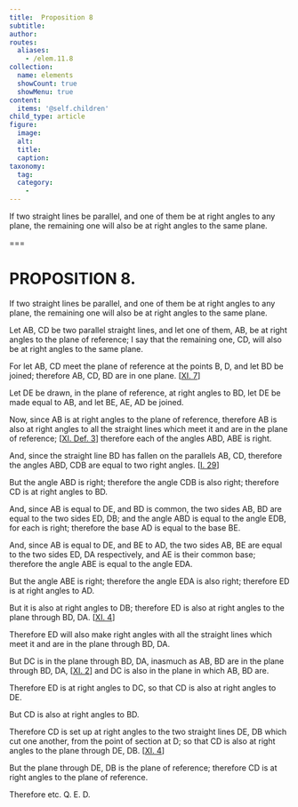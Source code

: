 ```yaml
---
title:  Proposition 8
subtitle: 
author:
routes:
  aliases:
    - /elem.11.8
collection:
  name: elements
  showCount: true
  showMenu: true
content:
  items: '@self.children'
child_type: article
figure:
  image:
  alt:
  title:
  caption:
taxonomy:
  tag:
  category:
    - 
---
```


<p><hi rend="ital">If two straight lines be parallel</hi>, <hi rend="ital">and one of them be at right angles to any plane</hi>, <hi rend="ital">the remaining one will also be at right angles to the same plane.</hi>
      </p>

===

<h1>PROPOSITION 8.</h1>
<p><span class="ital">If two straight lines be parallel</span>, <span class="ital">and one of them be at right angles to any plane</span>, <span class="ital">the remaining one will also be at right angles to the same plane.</span>
      </p>

<p>Let <span class="ital">AB</span>, <span class="ital">CD</span> be two parallel straight lines, and let one of them, <span class="ital">AB</span>, be at right angles to the plane of reference; I say that the remaining one, <span class="ital">CD</span>, will also be at right angles to the same plane. 
      </p>

<p>For let <span class="ital">AB</span>, <span class="ital">CD</span> meet the plane of reference at the points <span class="ital">B</span>, <span class="ital">D</span>, and let <span class="ital">BD</span> be joined; therefore <span class="ital">AB</span>, <span class="ital">CD</span>, <span class="ital">BD</span> are in one plane. [<a href="/elem.11.7">XI. 7</a>] </p>

<p>Let <span class="ital">DE</span> be drawn, in the plane of reference, at right angles to <span class="ital">BD</span>, let <span class="ital">DE</span> be made equal to <span class="ital">AB</span>, and let <span class="ital">BE</span>, <span class="ital">AE</span>, <span class="ital">AD</span> be joined. </p>

<p>Now, since <span class="ital">AB</span> is at right angles to the plane of reference, therefore <span class="ital">AB</span> is also at right angles to all the straight lines which meet it and are in the plane of reference; [<a href="/elem.11.def.3">XI. Def. 3</a>] therefore each of the angles <span class="ital">ABD</span>, <span class="ital">ABE</span> is right. </p>

<p>And, since the straight line <span class="ital">BD</span> has fallen on the parallels <span class="ital">AB</span>, <span class="ital">CD</span>, <pb n="288"/>therefore the angles <span class="ital">ABD</span>, <span class="ital">CDB</span> are equal to two right angles. [<a href="/elem.1.29">I. 29</a>] </p>

<p>But the angle <span class="ital">ABD</span> is right; therefore the angle <span class="ital">CDB</span> is also right; therefore <span class="ital">CD</span> is at right angles to <span class="ital">BD</span>. </p>

<p>And, since <span class="ital">AB</span> is equal to <span class="ital">DE</span>, and <span class="ital">BD</span> is common, the two sides <span class="ital">AB</span>, <span class="ital">BD</span> are equal to the two sides <span class="ital">ED</span>, <span class="ital">DB</span>; and the angle <span class="ital">ABD</span> is equal to the angle <span class="ital">EDB</span>, for each is right; therefore the base <span class="ital">AD</span> is equal to the base <span class="ital">BE</span>. </p>

<p>And, since <span class="ital">AB</span> is equal to <span class="ital">DE</span>, and <span class="ital">BE</span> to <span class="ital">AD</span>, the two sides <span class="ital">AB</span>, <span class="ital">BE</span> are equal to the two sides <span class="ital">ED</span>, <span class="ital">DA</span> respectively, and <span class="ital">AE</span> is their common base; therefore the angle <span class="ital">ABE</span> is equal to the angle <span class="ital">EDA</span>. </p>

<p>But the angle <span class="ital">ABE</span> is right; therefore the angle <span class="ital">EDA</span> is also right; therefore <span class="ital">ED</span> is at right angles to <span class="ital">AD</span>. </p>

<p>But it is also at right angles to <span class="ital">DB</span>; therefore <span class="ital">ED</span> is also at right angles to the plane through <span class="ital">BD</span>, <span class="ital">DA</span>. [<a href="/elem.11.4">XI. 4</a>] </p>

<p>Therefore <span class="ital">ED</span> will also make right angles with all the straight lines which meet it and are in the plane through <span class="ital">BD</span>, <span class="ital">DA</span>. </p>

<p>But <span class="ital">DC</span> is in the plane through <span class="ital">BD</span>, <span class="ital">DA</span>, inasmuch as <span class="ital">AB</span>, <span class="ital">BD</span> are in the plane through <span class="ital">BD</span>, <span class="ital">DA</span>, [<a href="/elem.11.2">XI. 2</a>] and <span class="ital">DC</span> is also in the plane in which <span class="ital">AB</span>, <span class="ital">BD</span> are. </p>

<p>Therefore <span class="ital">ED</span> is at right angles to <span class="ital">DC</span>, so that <span class="ital">CD</span> is also at right angles to <span class="ital">DE</span>. </p>

<p>But <span class="ital">CD</span> is also at right angles to <span class="ital">BD</span>. </p>

<p>Therefore <span class="ital">CD</span> is set up at right angles to the two straight lines <span class="ital">DE</span>, <span class="ital">DB</span> which cut one another, from the point of section at <span class="ital">D</span>; <pb n="289"/>so that <span class="ital">CD</span> is also at right angles to the plane through <span class="ital">DE</span>, <span class="ital">DB</span>. [<a href="/elem.11.4">XI. 4</a>] </p>

<p>But the plane through <span class="ital">DE</span>, <span class="ital">DB</span> is the plane of reference; therefore <span class="ital">CD</span> is at right angles to the plane of reference. </p>

<p>Therefore etc. Q. E. D.</p>
